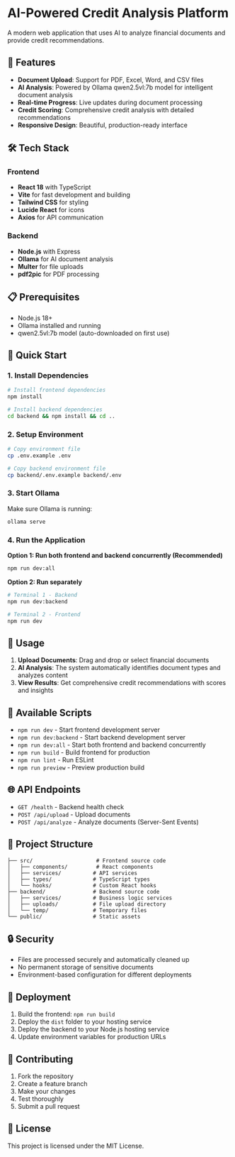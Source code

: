 # AI-Powered Credit Analysis Platform

A modern web application that uses AI to analyze financial documents and provide credit recommendations.

## 🚀 Features

- **Document Upload**: Support for PDF, Excel, Word, and CSV files
- **AI Analysis**: Powered by Ollama qwen2.5vl:7b model for intelligent document analysis
- **Real-time Progress**: Live updates during document processing
- **Credit Scoring**: Comprehensive credit analysis with detailed recommendations
- **Responsive Design**: Beautiful, production-ready interface

## 🛠️ Tech Stack

### Frontend
- **React 18** with TypeScript
- **Vite** for fast development and building
- **Tailwind CSS** for styling
- **Lucide React** for icons
- **Axios** for API communication

### Backend
- **Node.js** with Express
- **Ollama** for AI document analysis
- **Multer** for file uploads
- **pdf2pic** for PDF processing

## 📋 Prerequisites

- Node.js 18+
- Ollama installed and running
- qwen2.5vl:7b model (auto-downloaded on first use)

## 🚀 Quick Start

### 1. Install Dependencies

```bash
# Install frontend dependencies
npm install

# Install backend dependencies
cd backend && npm install && cd ..
```

### 2. Setup Environment

```bash
# Copy environment file
cp .env.example .env

# Copy backend environment file
cp backend/.env.example backend/.env
```

### 3. Start Ollama

Make sure Ollama is running:
```bash
ollama serve
```

### 4. Run the Application

**Option 1: Run both frontend and backend concurrently (Recommended)**
```bash
npm run dev:all
```

**Option 2: Run separately**
```bash
# Terminal 1 - Backend
npm run dev:backend

# Terminal 2 - Frontend
npm run dev
```

## 📱 Usage

1. **Upload Documents**: Drag and drop or select financial documents
2. **AI Analysis**: The system automatically identifies document types and analyzes content
3. **View Results**: Get comprehensive credit recommendations with scores and insights

## 🔧 Available Scripts

- `npm run dev` - Start frontend development server
- `npm run dev:backend` - Start backend development server
- `npm run dev:all` - Start both frontend and backend concurrently
- `npm run build` - Build frontend for production
- `npm run lint` - Run ESLint
- `npm run preview` - Preview production build

## 🌐 API Endpoints

- `GET /health` - Backend health check
- `POST /api/upload` - Upload documents
- `POST /api/analyze` - Analyze documents (Server-Sent Events)

## 📁 Project Structure

```
├── src/                    # Frontend source code
│   ├── components/         # React components
│   ├── services/          # API services
│   ├── types/             # TypeScript types
│   └── hooks/             # Custom React hooks
├── backend/               # Backend source code
│   ├── services/          # Business logic services
│   ├── uploads/           # File upload directory
│   └── temp/              # Temporary files
└── public/                # Static assets
```

## 🔒 Security

- Files are processed securely and automatically cleaned up
- No permanent storage of sensitive documents
- Environment-based configuration for different deployments

## 🚀 Deployment

1. Build the frontend: `npm run build`
2. Deploy the `dist` folder to your hosting service
3. Deploy the backend to your Node.js hosting service
4. Update environment variables for production URLs

## 🤝 Contributing

1. Fork the repository
2. Create a feature branch
3. Make your changes
4. Test thoroughly
5. Submit a pull request

## 📄 License

This project is licensed under the MIT License.
